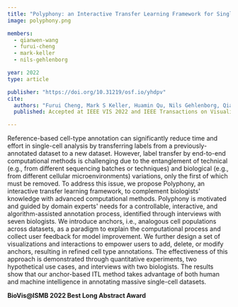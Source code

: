 ```yaml
---
title: "Polyphony: an Interactive Transfer Learning Framework for Single-Cell Data Analysis"
image: polyphony.png

members:
  - qianwen-wang
  - furui-cheng
  - mark-keller
  - nils-gehlenborg

year: 2022
type: article

publisher: "https://doi.org/10.31219/osf.io/yhdpv"
cite:
  authors: "Furui Cheng, Mark S Keller, Huamin Qu, Nils Gehlenborg, Qianwen Wang"
  published: Accepted at IEEE VIS 2022 and IEEE Transactions on Visualization and Computer Graphics.

---
```


Reference-based cell-type annotation can significantly reduce time and effort in single-cell analysis by transferring labels from a previously-annotated dataset to a new dataset. However, label transfer by end-to-end computational methods is challenging due to the entanglement of technical (e.g., from different sequencing batches or techniques) and biological (e.g., from different cellular microenvironments) variations, only the first of which must be removed. To address this issue, we propose Polyphony, an interactive transfer learning framework, to complement biologists' knowledge with advanced computational methods. Polyphony is motivated and guided by domain experts' needs for a controllable, interactive, and algorithm-assisted annotation process, identified through interviews with seven biologists. We introduce anchors, i.e., analogous cell populations across datasets, as a paradigm to explain the computational process and collect user feedback for model improvement. We further design a set of visualizations and interactions to empower users to add, delete, or modify anchors, resulting in refined cell type annotations. The effectiveness of this approach is demonstrated through quantitative experiments, two hypothetical use cases, and interviews with two biologists. The results show that our anchor-based ITL method takes advantage of both human and machine intelligence in annotating massive single-cell datasets.

<b>BioVis@ISMB 2022 Best Long Abstract Award </b>